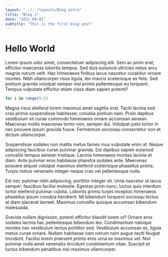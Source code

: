 ```yaml
---
layout: "../../layouts/Blog.astro"
title: "Blog 1"
date: "2021-09-01"
subtitle: "This is the first blog post"
---
```


# Hello World

Lorem ipsum odor amet, consectetuer adipiscing elit. Sem ac proin erat; efficitur maecenas lobortis tempus. Sed duis euismod ultricies netus arcu magnis rutrum velit. Hac himenaeos finibus lacus nascetur curabitur ornare montes. Nibh ullamcorper risus ligula, leo mauris scelerisque ex felis. Sed pretium gravida volutpat semper nisl primis pellentesque eu torquent. Tempus vulputate efficitur etiam class diam sapien potenti? 

```js
for i in range(0,5)
```

Magna risus eleifend lorem maximus amet sagittis erat. Taciti lacinia sed cras primis suspendisse habitasse; conubia pretium nam. Proin dapibus vestibulum sit curae commodo himenaeos ornare accumsan aenean. Maecenas mollis maecenas tortor non, semper dui. Volutpat justo tortor in nec posuere ipsum gravida fusce. Fermentum sociosqu consectetur non et dictum ullamcorper.

Suspendisse sodales non mattis metus fames mus vulputate enim at. Neque adipiscing faucibus curae pulvinar gravida. Est dapibus sapien euismod convallis tempus aenean tristique. Lacinia himenaeos montes lacinia et diam. Ante pulvinar eros habitasse pharetra sodales ante. Maecenas posuere aliquet volutpat maximus eleifend scelerisque phasellus primis. Turpis metus venenatis integer neque cras vel pellentesque nulla.

Est nec pulvinar nibh adipiscing, porttitor integer sit. Urna nascetur ut lacus semper; faucibus facilisi molestie. Egestas proin nunc; luctus quis interdum tortor eleifend pulvinar cubilia. Lobortis primis turpis inceptos himenaeos phasellus ipsum conubia hendrerit. Mi bibendum torquent sociosqu lectus at diam placerat laoreet. Maximus convallis quisque accumsan bibendum malesuada.

Gravida nullam dignissim, potenti efficitur blandit lorem ut? Ornare eros sodales lacinia hac pellentesque bibendum leo. Condimentum natoque montes nec vestibulum lectus porttitor sed. Vestibulum accumsan ex, ligula metus curae ornare. Nullam habitasse nam rutrum nam augue taciti feugiat tincidunt. Facilisi lorem praesent primis eros urna ex maximus vel. Nisl pulvinar nulla amet venenatis tincidunt condimentum vitae. Suscipit et luctus bibendum penatibus nisi maximus ullamcorper.
